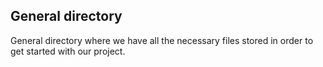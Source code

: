 ## General directory

General directory where we have all the necessary files stored in order to get started with our project.
